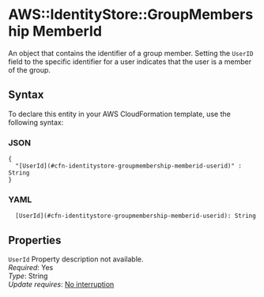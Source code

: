 # AWS::IdentityStore::GroupMembership MemberId<a name="aws-properties-identitystore-groupmembership-memberid"></a>

An object that contains the identifier of a group member\. Setting the `UserID` field to the specific identifier for a user indicates that the user is a member of the group\.

## Syntax<a name="aws-properties-identitystore-groupmembership-memberid-syntax"></a>

To declare this entity in your AWS CloudFormation template, use the following syntax:

### JSON<a name="aws-properties-identitystore-groupmembership-memberid-syntax.json"></a>

```
{
  "[UserId](#cfn-identitystore-groupmembership-memberid-userid)" : String
}
```

### YAML<a name="aws-properties-identitystore-groupmembership-memberid-syntax.yaml"></a>

```
  [UserId](#cfn-identitystore-groupmembership-memberid-userid): String
```

## Properties<a name="aws-properties-identitystore-groupmembership-memberid-properties"></a>

`UserId`  <a name="cfn-identitystore-groupmembership-memberid-userid"></a>
Property description not available\.  
*Required*: Yes  
*Type*: String  
*Update requires*: [No interruption](https://docs.aws.amazon.com/AWSCloudFormation/latest/UserGuide/using-cfn-updating-stacks-update-behaviors.html#update-no-interrupt)